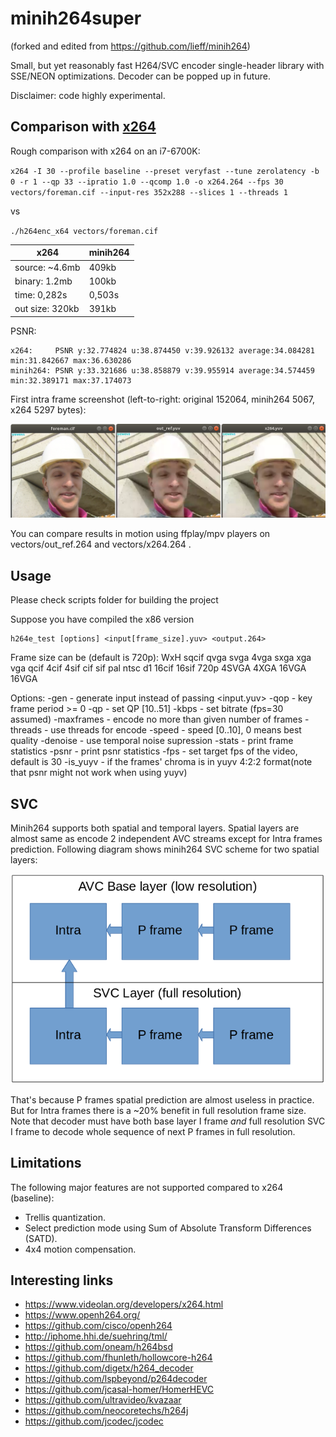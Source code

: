 minih264super
==========
(forked and edited from https://github.com/lieff/minih264)

Small, but yet reasonably fast H264/SVC encoder single-header library with SSE/NEON optimizations.
Decoder can be popped up in future.

Disclaimer: code highly experimental.

## Comparison with [x264](https://www.videolan.org/developers/x264.html)

Rough comparison with x264 on an i7-6700K:

`x264 -I 30 --profile baseline --preset veryfast --tune zerolatency -b 0 -r 1 --qp 33 --ipratio 1.0 --qcomp 1.0 -o x264.264 --fps 30 vectors/foreman.cif --input-res 352x288 --slices 1 --threads 1`

vs

`./h264enc_x64 vectors/foreman.cif`

| x264         | minih264 |
| ------------ | -------- |
| source: ~4.6mb | 409kb |
| binary: 1.2mb | 100kb |
| time: 0,282s | 0,503s |
| out size: 320kb | 391kb  |

PSNR:
```
x264:     PSNR y:32.774824 u:38.874450 v:39.926132 average:34.084281 min:31.842667 max:36.630286
minih264: PSNR y:33.321686 u:38.858879 v:39.955914 average:34.574459 min:32.389171 max:37.174073
```

First intra frame screenshot (left-to-right: original 152064, minih264 5067, x264 5297 bytes):

![Intra screenshot](images/intra.png?raw=true)

You can compare results in motion using ffplay/mpv players on vectors/out_ref.264 and vectors/x264.264 .

## Usage

Please check scripts folder for building the project

Suppose you have compiled the x86 version

```
h264e_test [options] <input[frame_size].yuv> <output.264>
```

Frame size can be (default is 720p): WxH sqcif qvga svga 4vga sxga xga vga qcif 4cif
    4sif cif sif pal ntsc d1 16cif 16sif 720p 4SVGA 4XGA 16VGA 16VGA

Options:
    -gen            - generate input instead of passing <input.yuv>
    -qop<n>         - key frame period >= 0
    -qp<n>          - set QP [10..51]
    -kbps<n>        - set bitrate (fps=30 assumed)
    -maxframes<n>   - encode no more than given number of frames
    -threads<n>     - use <n> threads for encode
    -speed<n>       - speed [0..10], 0 means best quality
    -denoise        - use temporal noise supression
    -stats          - print frame statistics
    -psnr           - print psnr statistics
    -fps<n>         - set target fps of the video, default is 30
    -is_yuyv        - if the frames' chroma is in yuyv 4:2:2 format(note that psnr might not work when using yuyv)


## SVC

Minih264 supports both spatial and temporal layers. Spatial layers are almost same as encode 2 independent AVC streams except for Intra frames prediction.
Following diagram shows minih264 SVC scheme for two spatial layers:

![SVC diargam](images/svc.png?raw=true)

That's because P frames spatial prediction are almost useless in practice. But for Intra frames there is a ~20% benefit in full resolution frame size.
Note that decoder must have both base layer I frame _and_ full resolution SVC I frame to decode whole sequence of next P frames in full resolution.

## Limitations

The following major features are not supported compared to x264 (baseline):

 * Trellis quantization.
 * Select prediction mode using Sum of Absolute Transform Differences (SATD).
 * 4x4 motion compensation.

## Interesting links

 * https://www.videolan.org/developers/x264.html
 * https://www.openh264.org/
 * https://github.com/cisco/openh264
 * http://iphome.hhi.de/suehring/tml/
 * https://github.com/oneam/h264bsd
 * https://github.com/fhunleth/hollowcore-h264
 * https://github.com/digetx/h264_decoder
 * https://github.com/lspbeyond/p264decoder
 * https://github.com/jcasal-homer/HomerHEVC
 * https://github.com/ultravideo/kvazaar
 * https://github.com/neocoretechs/h264j
 * https://github.com/jcodec/jcodec
